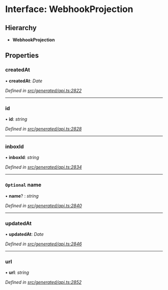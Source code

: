 # Interface: WebhookProjection

## Hierarchy

* **WebhookProjection**

## Properties

###  createdAt

• **createdAt**: *Date*

*Defined in [src/generated/api.ts:2822](https://github.com/mailslurp/mailslurp-client-ts-js/blob/4ca018b/src/generated/api.ts#L2822)*

___

###  id

• **id**: *string*

*Defined in [src/generated/api.ts:2828](https://github.com/mailslurp/mailslurp-client-ts-js/blob/4ca018b/src/generated/api.ts#L2828)*

___

###  inboxId

• **inboxId**: *string*

*Defined in [src/generated/api.ts:2834](https://github.com/mailslurp/mailslurp-client-ts-js/blob/4ca018b/src/generated/api.ts#L2834)*

___

### `Optional` name

• **name**? : *string*

*Defined in [src/generated/api.ts:2840](https://github.com/mailslurp/mailslurp-client-ts-js/blob/4ca018b/src/generated/api.ts#L2840)*

___

###  updatedAt

• **updatedAt**: *Date*

*Defined in [src/generated/api.ts:2846](https://github.com/mailslurp/mailslurp-client-ts-js/blob/4ca018b/src/generated/api.ts#L2846)*

___

###  url

• **url**: *string*

*Defined in [src/generated/api.ts:2852](https://github.com/mailslurp/mailslurp-client-ts-js/blob/4ca018b/src/generated/api.ts#L2852)*
